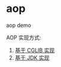 # aop
aop demo

AOP 实现方式:
1. [基于 CGLIB 实现](http://ihongqiqu.com/2016/12/24/aop/)
2. [基于 JDK 实现](http://ihongqiqu.com/2016/12/26/AOP-JDK/)
